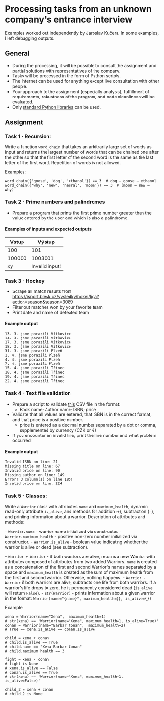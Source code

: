 # Processing tasks from an unknown company's entrance interview
Examples worked out independently by Jaroslav Kučera.
In some examples, I left debugging outputs.

## General
- During the processing, it will be possible to consult the assignment and partial solutions with representatives of the company.
- Tasks will be processed in the form of Python scripts.
- The Internet can be used for anything except live consultation with other people.
- Your approach to the assignment (especially analysis), fulfillment of requirements, robustness of the program, and code cleanliness will be evaluated.
- Only [standard Python libraries](https://docs.python.org/3/library/) can be used.

## Assignment
### Task 1 - Recursion:
Write a function ``word_chain`` that takes an arbitrarily large set of words as input and returns the largest number of words that can be chained one after the other so that the first letter of the second word is the same as the last letter of the first word. Repetition of words is not allowed.

Examples:

```
word_chain({'goose', 'dog', 'ethanol'}) == 3  # dog – goose – ethanol
word_chain({'why', 'new', 'neural', 'moon'}) == 3  # (moon – new – why)
```


### Task 2 - Prime numbers and palindromes
- Prepare a program that prints the first prime number greater than the value entered by the user and which is also a palindrome.

#### Examples of inputs and expected outputs
| Vstup    | Výstup          |
| -------- | --------------- |
| 100      | 101             |
| 100000   | 1003001         |
| xy       | Invalid input!  |


### Task 3 - Hockey
- Scrape all match results from https://isport.blesk.cz/vysledky/hokej/liga?action=season&season=3089
- Filter out matches won by your favorite team
- Print date and name of defeated team

#### Example output
```
13. 3. jsme porazili Vítkovice
14. 3. jsme porazili Vítkovice
17. 3. jsme porazili Vítkovice
18. 3. jsme porazili Vítkovice
31. 3. jsme porazili Plzeň
1. 4. jsme porazili Plzeň
4. 4. jsme porazili Plzeň
7. 4. jsme porazili Plzeň
15. 4. jsme porazili Třinec
18. 4. jsme porazili Třinec
19. 4. jsme porazili Třinec
22. 4. jsme porazili Třinec
```

### Task 4 - Text file validation
- Prepare a script to validate [this](https://pastebin.com/tNmieVFn) CSV file in the format:
    - Book name; Author name; ISBN; price
- Validate that all values are entered, that ISBN is in the correct format, and that price is a positive number.
    - price is entered as a decimal number separated by a dot or comma, supplemented by currency (CZK or €)
- If you encounter an invalid line, print the line number and what problem occurred

#### Example output
```
Invalid ISBN on line: 21
Missing title on line: 67
Invalid price on line: 90
Missing author on line: 149
Error! 3 column(s) on line 185!
Invalid price on line: 224
```

### Task 5 - Classes:
Write a ``Warrior`` class with attributes ``name`` and ``maximum_health``, dynamic read-only attribute ``is_alive``, and methods for addition (``+``), subtraction (``-``), and printing information about a warrior. Description of attributes and methods:

\- ``Warrior.name`` - warrior name initialized via constructor.
\- ``Warrior.maximum_health`` - positive non-zero number initialized via constructor.
\- ``Warrior.is_alive`` - boolean value indicating whether the warrior is alive or dead (see subtraction).

\- ``Warrior + Warrior`` - if both warriors are alive, returns a new Warrior with attributes composed of attributes from two added Warriors. ``name`` is created as a concatenation of the first and second Warrior's names separated by a space and ``maximum_health`` is created as the sum of maximum health from the first and second warrior. Otherwise, nothing happens.
\- ``Warrior - Warrior`` if both warriors are alive, subtracts one life from both warriors. If a warrior's life drops to zero, he is permanently considered dead (``is_alive`` will return ``False``).
\- ``str(Warrior)`` - prints information about a given warrior in the format: ``Warrior(name="{name}", maximum_health={}, is_alive={})``

Example:

```
xena = Warrior(name="Xena",  maximum_health=1)
# str(xena) == 'Warrior(name="Xena", maximum_health=1, is_alive=True)'
conan = Warrior(name="Barbar Conan",  maximum_health=2)
# True == xena.is_alive == conan.is_alive

child = xena + conan
# child.is_alive == True
# child.name == "Xena Barbar Conan"
# child.maximum_health == 3

fight = xena - conan
# fight is None
# xena.is_alive == False
# conan.is_alive == True
# str(xena) == 'Warrior(name="Xena", maximum_health=1, is_alive=False)'

child_2 = xena + conan
# child_2 is None
```